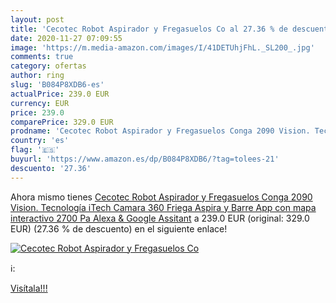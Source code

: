 ```yaml
---
layout: post
title: 'Cecotec Robot Aspirador y Fregasuelos Co al 27.36 % de descuento'
date: 2020-11-27 07:09:55
image: 'https://m.media-amazon.com/images/I/41DETUhjFhL._SL200_.jpg'
comments: true
category: ofertas
author: ring
slug: 'B084P8XDB6-es'
actualPrice: 239.0 EUR
currency: EUR
price: 239.0
comparePrice: 329.0 EUR
prodname: 'Cecotec Robot Aspirador y Fregasuelos Conga 2090 Vision. Tecnología iTech Camara 360  Friega Aspira  y Barre  App con mapa interactivo  2700 Pa  Alexa & Google Assitant'
country: 'es'
flag: '🇪🇸'
buyurl: 'https://www.amazon.es/dp/B084P8XDB6/?tag=tolees-21'
descuento: '27.36'
---
```


Ahora mismo tienes [Cecotec Robot Aspirador y Fregasuelos Conga 2090 Vision. Tecnología iTech Camara 360  Friega Aspira  y Barre  App con mapa interactivo  2700 Pa  Alexa & Google Assitant](https://www.amazon.es/dp/B084P8XDB6/?tag=tolees-21) a 239.0 EUR (original: 329.0 EUR) (27.36 %  de descuento) en el siguiente enlace!

[![Cecotec Robot Aspirador y Fregasuelos Co](https://m.media-amazon.com/images/I/41DETUhjFhL._SL200_.jpg)](https://www.amazon.es/dp/B084P8XDB6/?tag=tolees-21)

ℹ️:


[Visítala!!!](https://www.amazon.es/dp/B084P8XDB6/?tag=tolees-21)

